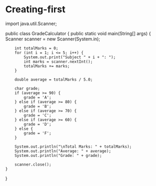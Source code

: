 # Creating-first
import java.util.Scanner;

public class GradeCalculator {
    public static void main(String[] args) {
        Scanner scanner = new Scanner(System.in);

        int totalMarks = 0;
        for (int i = 1; i <= 5; i++) {
            System.out.print("Subject " + i + ": ");
            int marks = scanner.nextInt();
            totalMarks += marks;
        }

        double average = totalMarks / 5.0;

        char grade;
        if (average >= 90) {
            grade = 'A';
        } else if (average >= 80) {
            grade = 'B';
        } else if (average >= 70) {
            grade = 'C';
        } else if (average >= 60) {
            grade = 'D';
        } else {
            grade = 'F';
        }

        System.out.println("\nTotal Marks: " + totalMarks);
        System.out.println("Average: " + average);
        System.out.println("Grade: " + grade);

        scanner.close();
    }
}
